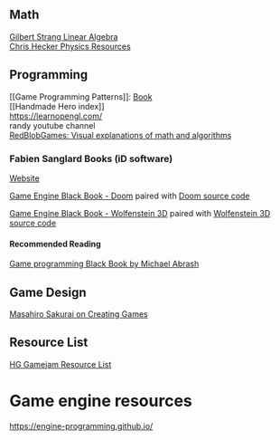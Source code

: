 ## Math
[Gilbert Strang Linear Algebra](https://ocw.mit.edu/courses/18-06sc-linear-algebra-fall-2011/)  
[Chris Hecker Physics Resources](https://chrishecker.com/Physics_References)  

## Programming
[[Game Programming Patterns]]: [Book](https://gameprogrammingpatterns.com/)  
[[Handmade Hero index]]  
https://learnopengl.com/  
randy youtube channel  
[RedBlobGames: Visual explanations of math and algorithms](https://www.redblobgames.com/)  

### Fabien Sanglard Books (iD software)
[Website](https://fabiensanglard.net/)  

[Game Engine Black Book - Doom](https://fabiensanglard.net/b/gebbdoom.pdf) paired with [Doom source code](https://github.com/id-Software/DOOM)  

[Game Engine Black Book - Wolfenstein 3D](https://fabiensanglard.net/b/gebbwolf3d.pdf) paired with [Wolfenstein 3D source code](https://github.com/id-Software/wolf3d)  

#### Recommended Reading
[Game programming Black Book by Michael Abrash](https://neonkore.github.io/AbrashBlackBook/)  

## Game Design
[Masahiro Sakurai on Creating Games](https://youtube.com/@sora_sakurai_en?si=c6GUl1qo56DinbkA)  

## Resource List
[HG Gamejam Resource List](https://docs.google.com/document/d/1akX5xs7gO2CrDsphC1tmXs0KfgZc7Co4BUuB2ffYNm8/edit?usp=sharing)  


# Game engine resources
https://engine-programming.github.io/  

